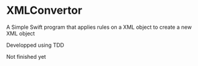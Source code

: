 # XMLConvertor
A Simple Swift program that applies rules on a XML object to create a new XML object

Developped using TDD

Not finished yet
